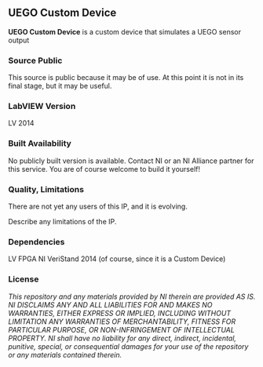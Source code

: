 ## UEGO Custom Device ##

**UEGO Custom Device** is a custom device that simulates a UEGO sensor output

### Source Public ###

This source is public because it may be of use.  At this point it is not in its final stage, but it may be useful.

### LabVIEW Version ###

LV 2014


### Built Availability ###

No publicly built version is available.  Contact NI or an NI Alliance partner for this service.  You are of course welcome to build it yourself!

### Quality, Limitations ###

There are not yet any users of this IP, and it is evolving.

Describe any limitations of the IP.

### Dependencies ###

LV FPGA
NI VeriStand 2014 (of course, since it is a Custom Device)

### License ###

*This repository and any materials provided by NI therein are provided AS IS. NI DISCLAIMS ANY AND ALL LIABILITIES FOR AND MAKES NO WARRANTIES, EITHER EXPRESS OR IMPLIED, INCLUDING WITHOUT LIMITATION ANY WARRANTIES OF MERCHANTABILITY, FITNESS FOR  PARTICULAR PURPOSE, OR NON-INFRINGEMENT OF INTELLECTUAL PROPERTY. NI shall have no liability for any direct, indirect, incidental, punitive, special, or consequential damages for your use of the repository or any materials contained therein.*
